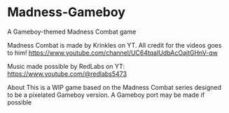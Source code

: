 # Madness-Gameboy
A Gameboy-themed Madness Combat game

Madness Combat is made by Krinkles on YT. All credit for the videos goes to him! https://www.youtube.com/channel/UC64tqaIUdbAcOajtGHnV-qw

Music made possible by RedLabs on YT: https://www.youtube.com/@redlabs5473

About
This is a WIP game based on the Madness Combat series designed to be a pixelated Gameboy version. A Gameboy port may be made if possible
